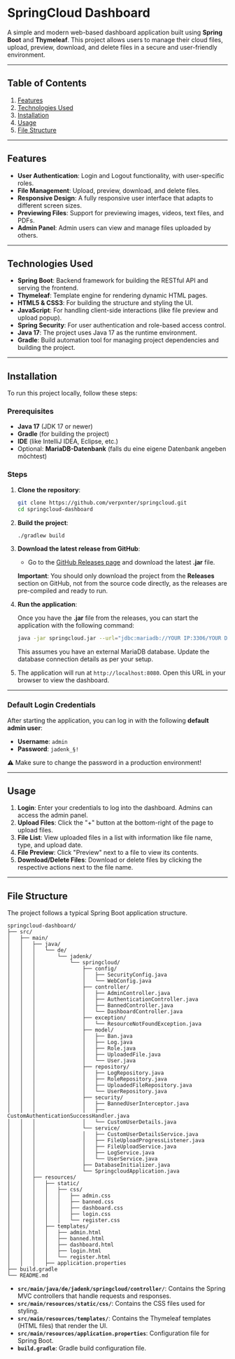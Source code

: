 # SpringCloud Dashboard

A simple and modern web-based dashboard application built using **Spring Boot** and **Thymeleaf**. This project allows users to manage their cloud files, upload, preview, download, and delete files in a secure and user-friendly environment.

---

## Table of Contents

1. [Features](#features)
2. [Technologies Used](#technologies-used)
3. [Installation](#installation)
4. [Usage](#usage)
5. [File Structure](#file-structure)

---

## Features

- **User Authentication**: Login and Logout functionality, with user-specific roles.
- **File Management**: Upload, preview, download, and delete files.
- **Responsive Design**: A fully responsive user interface that adapts to different screen sizes.
- **Previewing Files**: Support for previewing images, videos, text files, and PDFs.
- **Admin Panel**: Admin users can view and manage files uploaded by others.

---

## Technologies Used

- **Spring Boot**: Backend framework for building the RESTful API and serving the frontend.
- **Thymeleaf**: Template engine for rendering dynamic HTML pages.
- **HTML5 & CSS3**: For building the structure and styling the UI.
- **JavaScript**: For handling client-side interactions (like file preview and upload popup).
- **Spring Security**: For user authentication and role-based access control.
- **Java 17**: The project uses Java 17 as the runtime environment.
- **Gradle**: Build automation tool for managing project dependencies and building the project.

---

## Installation

To run this project locally, follow these steps:

### Prerequisites

- **Java 17** (JDK 17 or newer)
- **Gradle** (for building the project)
- **IDE** (like IntelliJ IDEA, Eclipse, etc.)
- Optional: **MariaDB-Datenbank** (falls du eine eigene Datenbank angeben möchtest)

### Steps

1. **Clone the repository**:
   ```bash
   git clone https://github.com/verpxnter/springcloud.git
   cd springcloud-dashboard
   ```

2. **Build the project**:
   ```bash
   ./gradlew build
   ```

3. **Download the latest release from GitHub**:
   - Go to the [GitHub Releases page](https://github.com/verpxnter/springcloud/releases) and download the latest **.jar** file.
   
   **Important**: You should only download the project from the **Releases** section on GitHub, not from the source code directly, as the releases are pre-compiled and ready to run.

4. **Run the application**:

   Once you have the **.jar** file from the releases, you can start the application with the following command:

   ```bash
   java -jar springcloud.jar --url="jdbc:mariadb://YOUR IP:3306/YOUR DATABASE" --user="YOUR USERNAME" --pw="YOUR PASSWORD"
   ```

   This assumes you have an external MariaDB database. Update the database connection details as per your setup.

5. The application will run at `http://localhost:8080`. Open this URL in your browser to view the dashboard.

---

### Default Login Credentials

After starting the application, you can log in with the following **default admin user**:

- **Username**: `admin`
- **Password**: `jadenk_§!`

⚠️ Make sure to change the password in a production environment!

---

## Usage

1. **Login**: Enter your credentials to log into the dashboard. Admins can access the admin panel.
2. **Upload Files**: Click the "+" button at the bottom-right of the page to upload files.
3. **File List**: View uploaded files in a list with information like file name, type, and upload date.
4. **File Preview**: Click "Preview" next to a file to view its contents.
5. **Download/Delete Files**: Download or delete files by clicking the respective actions next to the file name.

---

## File Structure

The project follows a typical Spring Boot application structure.

```
springcloud-dashboard/
├── src/
│   ├── main/
│   │   ├── java/
│   │   │   └── de/
│   │   │       └── jadenk/
│   │   │           └── springcloud/
│   │   │               ├── config/
│   │   │               │   ├── SecurityConfig.java
│   │   │               │   └── WebConfig.java
│   │   │               ├── controller/
│   │   │               │   ├── AdminController.java
│   │   │               │   ├── AuthenticationController.java
│   │   │               │   ├── BannedController.java
│   │   │               │   └── DashboardController.java
│   │   │               ├── exception/
│   │   │               │   └── ResourceNotFoundException.java
│   │   │               ├── model/
│   │   │               │   ├── Ban.java
│   │   │               │   ├── Log.java
│   │   │               │   ├── Role.java
│   │   │               │   ├── UploadedFile.java
│   │   │               │   └── User.java
│   │   │               ├── repository/
│   │   │               │   ├── LogRepository.java
│   │   │               │   ├── RoleRepository.java
│   │   │               │   ├── UploadedFileRepository.java
│   │   │               │   └── UserRepository.java
│   │   │               ├── security/
│   │   │               │   ├── BannedUserInterceptor.java
│   │   │               │   ├── CustomAuthenticationSuccessHandler.java
│   │   │               │   └── CustomUserDetails.java
│   │   │               └── service/
│   │   │               │   ├── CustomUserDetailsService.java
│   │   │               │   ├── FileUploadProgressListener.java
│   │   │               │   ├── FileUploadService.java
│   │   │               │   ├── LogService.java
│   │   │               │   └── UserService.java
│   │   │               ├── DatabaseInitializer.java
│   │   │               └── SpringcloudApplication.java
│   │   ├── resources/
│   │   │   ├── static/
│   │   │   │   ├── css/
│   │   │   │   │   ├── admin.css
│   │   │   │   │   ├── banned.css
│   │   │   │   │   ├── dashboard.css
│   │   │   │   │   ├── login.css
│   │   │   │   │   └── register.css
│   │   │   ├── templates/
│   │   │   │   ├── admin.html
│   │   │   │   ├── banned.html
│   │   │   │   ├── dashboard.html
│   │   │   │   ├── login.html
│   │   │   │   └── register.html
│   │   │   ├── application.properties
├── build.gradle
└── README.md
```

- **`src/main/java/de/jadenk/springcloud/controller/`**: Contains the Spring MVC controllers that handle requests and responses.
- **`src/main/resources/static/css/`**: Contains the CSS files used for styling.
- **`src/main/resources/templates/`**: Contains the Thymeleaf templates (HTML files) that render the UI.
- **`src/main/resources/application.properties`**: Configuration file for Spring Boot.
- **`build.gradle`**: Gradle build configuration file.

